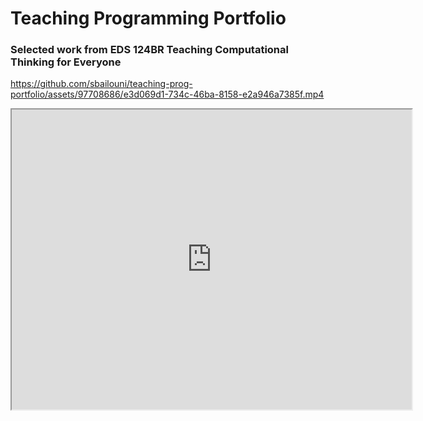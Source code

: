 
# Teaching Programming Portfolio

### Selected work from EDS 124BR Teaching Computational Thinking for Everyone

https://github.com/sbailouni/teaching-prog-portfolio/assets/97708686/e3d069d1-734c-46ba-8158-e2a946a7385f.mp4

<iframe src="https://drive.google.com/file/d/1b-yY1OEYXPpqFr-MWiv6-wSkCokPO-mc/preview" width="640" height="480" allow="autoplay"></iframe>
